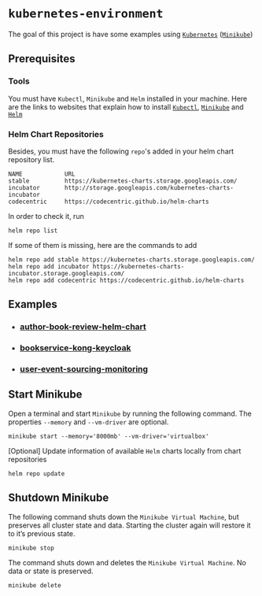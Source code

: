 # `kubernetes-environment`

The goal of this project is have some examples using [`Kubernetes`](https://kubernetes.io)
([`Minikube`](https://github.com/kubernetes/minikube))

## Prerequisites

### Tools

You must have `Kubectl`, `Minikube` and `Helm` installed in your machine. Here are the links to websites that explain
how to install [`Kubectl`](https://kubernetes.io/docs/tasks/tools/install-kubectl/),
[`Minikube`](https://kubernetes.io/docs/tasks/tools/install-minikube/) and [`Helm`](https://helm.sh/docs/intro/install/)

### Helm Chart Repositories

Besides, you must have the following `repo`'s added in your helm chart repository list.
```
NAME            URL                                                      
stable          https://kubernetes-charts.storage.googleapis.com/        
incubator       http://storage.googleapis.com/kubernetes-charts-incubator
codecentric     https://codecentric.github.io/helm-charts
```

In order to check it, run
```
helm repo list
```

If some of them is missing, here are the commands to add
```
helm repo add stable https://kubernetes-charts.storage.googleapis.com/
helm repo add incubator https://kubernetes-charts-incubator.storage.googleapis.com/
helm repo add codecentric https://codecentric.github.io/helm-charts
```

## Examples

- ### [author-book-review-helm-chart](https://github.com/ivangfr/kubernetes-environment/tree/master/author-book-review-helm-chart)

- ### [bookservice-kong-keycloak](https://github.com/ivangfr/kubernetes-environment/tree/master/bookservice-kong-keycloak)

- ### [user-event-sourcing-monitoring](https://github.com/ivangfr/kubernetes-environment/tree/master/user-event-sourcing-monitoring)

## Start Minikube

Open a terminal and start `Minikube` by running the following command. The properties `--memory` and `--vm-driver` are
optional. 
```
minikube start --memory='8000mb' --vm-driver='virtualbox'
```

\[Optional\] Update information of available `Helm` charts locally from chart repositories
```
helm repo update
```

## Shutdown Minikube

The following command shuts down the `Minikube Virtual Machine`, but preserves all cluster state and data. Starting the
cluster again will restore it to it’s previous state.
```
minikube stop
```

The command shuts down and deletes the `Minikube Virtual Machine`. No data or state is preserved.
```
minikube delete
```
